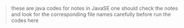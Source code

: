 >these are java codes for notes in JavaSE
one should check the notes and look for the corresponding file names carefully before run the codes here
